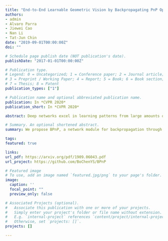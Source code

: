 ```yaml
---
title: "End-to-End Learnable Geometric Vision by Backpropagating PnP Optimization"
authors:
- admin
- Alvaro Parra
- Jiewei Cao
- Nan Li
- Tat-Jun Chin
date: "2019-09-01T00:00:00Z"
doi: ""

# Schedule page publish date (NOT publication's date).
publishDate: "2017-01-01T00:00:00Z"

# Publication type.
# Legend: 0 = Uncategorized; 1 = Conference paper; 2 = Journal article;
# 3 = Preprint / Working Paper; 4 = Report; 5 = Book; 6 = Book section;
# 7 = Thesis; 8 = Patent
publication_types: ["1"]

# Publication name and optional abbreviated publication name.
publication: In *CVPR 2020*
publication_short: In *CVPR 2020*

abstract: Deep networks excel in learning patterns from large amounts of data. On the other hand, many geometric vision tasks are specified as optimization problems. To seamlessly combine deep learning and geometric vision, it is vital to perform learning and geometric optimization end-to-end. Towards this aim, we present BPnP, a novel network module that backpropagates gradients through a Perspective-n-Points (PnP) solver to guide parameter updates of a neural network. Based on implicit differentiation, we show that the gradients of a ``self-contained" PnP solver can be derived accurately and efficiently, as if the optimizer block were a differentiable function. We validate BPnP by incorporating it in a deep model that can learn camera intrinsics, camera extrinsics (poses) and 3D structure from training datasets. Further, we develop an end-to-end trainable pipeline for object pose estimation, which achieves greater accuracy by combining feature-based heatmap losses with 2D-3D reprojection errors. Since our approach can be extended to other optimization problems, our work helps to pave the way to perform learnable geometric vision in a principled manner. Our PyTorch implementation of BPnP is available on http://github.com/BoChenYS/BPnP.

# Summary. An optional shortened abstract.
summary: We propose BPnP, a network module for backpropagation through a PnP optimizer, as if the optimizer were a differentiable function. 

tags:
featured: true

links:
url_pdf: https://arxiv.org/pdf/1909.06043.pdf
url_project: https://github.com/BoChenYS/BPnP

# Featured image
# To use, add an image named `featured.jpg/png` to your page's folder. 
image:
  caption: ''
  focal_point: ""
  preview_only: false

# Associated Projects (optional).
#   Associate this publication with one or more of your projects.
#   Simply enter your project's folder or file name without extension.
#   E.g. `internal-project` references `content/project/internal-project/index.md`.
#   Otherwise, set `projects: []`.
projects: []

---
```



